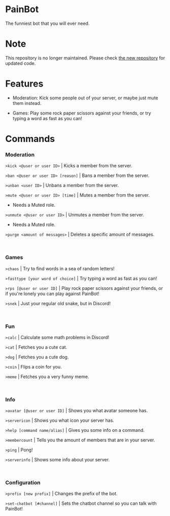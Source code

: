 # PainBot

The funniest bot that you will ever need.

# Note

This repository is no longer maintained. Please check [the new repository](https://github.com/TCATech/PainBot) for updated code.

# Features

- Moderation: Kick some people out of your server, or maybe just mute them instead.

- Games: Play some rock paper scissors against your friends, or try typing a word as fast as you can!

# Commands

### Moderation

`>kick <@user or user ID>` | Kicks a member from the server.

`>ban <@user or user ID> [reason]` | Bans a member from the server.

`>unban <user ID>` | Unbans a member from the server.

`>mute <@user or user ID> [time]` | Mutes a member from the server.

- Needs a Muted role.

`>unmute <@user or user ID>` | Unmutes a member from the server.

- Needs a Muted role.

`>purge <amount of messages>` | Deletes a specific amount of messages.

<br />

### Games

`>chaos` | Try to find words in a sea of random letters!

`>fasttype [your word of choice]` | Try typing a word as fast as you can!

`>rps [@user or user ID]` | Play rock paper scissors against your friends, or if you're lonely you can play against PainBot!

`>snek` | Just your regular old snake, but in Discord!

<br />

### Fun

`>calc` | Calculate some math problems in Discord!

`>cat` | Fetches you a cute cat.

`>dog` | Fetches you a cute dog.

`>coin` | Flips a coin for you.

`>meme` | Fetches you a very funny meme.

<br />

### Info

`>avatar [@user or user ID]` | Shows you what avatar someone has.

`>servericon` | Shows you what icon your server has.

`>help [command name/alias]` | Gives you some info on a command.

`>membercount` | Tells you the amount of members that are in your server.

`>ping` | Pong!

`>serverinfo` | Shows some info about your server.

<br />

### Configuration

`>prefix [new prefix]` | Changes the prefix of the bot.

`>set-chatbot [#channel]` | Sets the chatbot channel so you can talk with PainBot!
